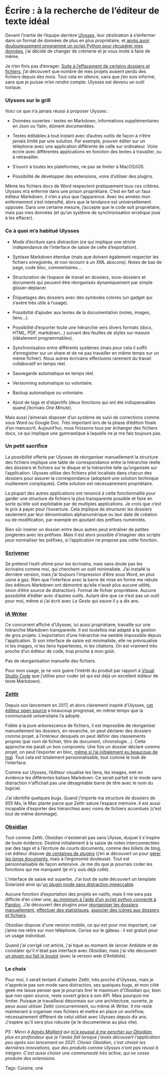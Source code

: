 # Écrire : à la recherche de l&#8217;éditeur de texte idéal

Devant l’inertie de l’équipe derrière [Ulysses](https://ulysses.app/), leur obstination à s’enfermer dans un format de données de plus en plus propriétaire, et [après avoir douloureusement programmé un script Python pour récupérer mes données](https://github.com/tcrouzet/ulysses-tools), j’ai décidé de changer de crèmerie et je vous invite à faire de même.

Je n’en finis pas d’enrager. [Suite à l’effacement de certains dossiers et fichiers](https://tcrouzet.com/2023/12/25/pris-en-otage-par-ulysses-app/), j’ai découvert que nombre de mes projets avaient perdu des fichiers depuis des mois. Tout cela en silence, sans que j’en sois informé, sans que je puisse m’en rendre compte. Ulysses est devenu un outil toxique.

### Ulysses sur le grill

Voici ce que n’a jamais réussi à proposer Ulysses :

- Données ouvertes : textes en Markdown, informations supplémentaires en Json ou Yalm, dûment documentées.

- Textes éditables à tout instant avec d’autres outils de façon à n’être jamais limité par une solution. Par exemple, pouvoir éditer sur un téléphone avec une application différente de celle sur ordinateur. Voire écrire avec différentes applications en fonction des textes à travailler, ou à retravailler.

- S’ouvrir à toutes les plateformes, ne pas se limiter à MacOS/iOS.

- Possibilité de développer des extensions, voire d’utiliser des plugins.

Même les fichiers docx de Word respectent pratiquement tous ces critères. Ulysses m’a enfermé dans une prison propriétaire. C’est en fait un faux éditeur Markdown, il n’en a plus que l’apparence. Avec les années mon enfermement s’est intensifié, alors que la tendance est universellement opposée. Dans une certaine mesure, j’accepte que le code soit propriétaire, mais pas mes données (et qu’un système de synchronisation erratique joue à les effacer).

### Ce à quoi m’a habitué Ulysses

- Mode d’écriture sans distraction (ce qui implique une stricte indépendance de l’interface de saisie de celle d’exportation).

- Syntaxe Markdown étendue (mais que doivent également respecter les fichiers enregistrés, et non recourir à un XML abscons). Notes de bas de page, code bloc, commentaires…

- Structuration de l’espace de travail en dossiers, sous-dossiers et documents qui peuvent être réorganisés dynamiquement par simple glisser-déplacer.

- Étiquetages des dossiers avec des symboles colorés (un gadget qui s’avère très utile à l’usage).

- Possibilité d’ajouter aux textes de la documentation (notes, images, liens…).

- Possibilité d’exporter toute une hiérarchie vers divers formats (docx, HTML, PDF, markdown…) suivant des feuilles de styles sur mesure (idéalement programmables).

- Synchronisation entre différents systèmes (mais pour cela il suffit d’enregistrer sur un share et de ne pas travailler en même temps sur un même fichier). Nous autres écrivains effectuons rarement du travail collaboratif en temps réel.

- Sauvegarde automatique en temps réel.

- Versionning automatique ou volontaire.

- Backup automatique ou volontaire.

- Ajout de tags et d’objectifs (deux fonctions qui ont été indispensables quand j’écrivais *One Minute*).

Mais aussi j’aimerais disposer d’un système de suivi de corrections comme sous Word ou Google Doc. Très important lors de la phase d’édition finale d’un manuscrit. Aujourd’hui, nous finissons tous par échanger des fichiers docx, ce qui implique une gymnastique à laquelle ne je me fais toujours pas.

### Un petit sacrifice

La possibilité offerte par Ulysses de réorganiser manuellement la structure des fichiers implique une table de correspondance entre la hiérarchie réelle des dossiers et fichiers sur le disque et la hiérarchie telle qu’organisée sur l’application. Ulysses utilise des fichiers plist localisés dans chacun des dossiers pour assurer la correspondance (adoptant une solution technique inutilement compliquée). Cette solution est nécessairement propriétaire.

La plupart des autres applications ont renoncé à cette fonctionnalité pour garder une structure de fichiers la plus transparente possible et faire en sorte qu’elle soit exploitable par de multiples applications. Je crois que c’est le prix à payer pour l’ouverture. Cela implique de structurer les dossiers seulement par leur dénomination alphanumérique ou leur date de création ou de modification, par exemple en ajoutant des préfixes numérotés.

Bien sûr insérer un dossier entre deux autres peut entraîner de petites jongleries avec les préfixes. Mais il est alors possible d’imaginer des scripts pour normaliser les préfixes, si l’application ne propose pas cette fonction.

### [Scrivener](https://www.literatureandlatte.com/scrivener/overview)

Se prétend l’outil ultime pour les écrivains, mais sans doute pas les écrivains comme moi, qui cherchent un outil minimaliste. J’ai installé la dernière version, mais j’ai toujours l’impression d’être sous Word, en plus usine à gaz. Rien que l’interface avec la barre de mise en forme me rebute (les éditeurs Markdown ont démontré qu’elle n’avait plus aucune utilité, sinon d’être source de distraction). Format de fichier propriétaire. Aucune possibilité d’éditer avec d’autres outils. Autant dire que ce n’est pas un outil pour moi, même si j’ai écrit avec *Le Geste qui sauve* il y a dix ans.

### [iA Writer](https://ia.net/writer)

Ce concurrent affiché d’Ulysses, lui aussi propriétaire, travaille sur une hiérarchie Markdown transparente. Il est toutefois mal adapté à la gestion de gros projets. L’exportation d’une hiérarchie me semble impossible depuis l'application. Si son interface de saisie est minimaliste, elle ne prévisualise ni les images, ni les liens hypertextes, ni les citations. On est vraiment très proche d’un éditeur de code, trop proche à mon goût.

Pas de réorganisation manuelle des fichiers.

Pour mon usage, je ne vois guère l’intérêt du produit par rapport à [Visual Studio Code](https://code.visualstudio.com/) que j’utilise pour coder (et qui est déjà un excellent éditeur de texte Markdown).

### [Zettlr](https://www.zettlr.com/)

Depuis son lancement en 2017, et alors clairement inspiré d’Ulysses, [cet éditeur open source](https://github.com/Zettlr) a beaucoup progressé, en même temps que la communauté universitaire l’a adopté.

Fidèle à la pure arborescence de fichiers, il est impossible de réorganiser manuellement les dossiers, en revanche, on peut déclarer des dossiers comme projet, à l’intérieur desquels on peut définir des classements propres (par nom de fichier, titre de document, chronologie…). Cette approche me paraît un bon compromis. Une fois un dossier déclaré comme projet, on peut l’exporter en bloc, [même si j’ai initialement eu beaucoup de mal](https://docs.zettlr.com/en/advanced/projects/). Tout cela est totalement personnalisable, tout comme le look de l’interface.

Comme sur Ulysses, l’éditeur visualise les liens, les images, met en évidence les différentes balises Markdown. Ce serait parfait si le mode sans distraction n'affichait pas une désagréable barre de titre avec le nom du logiciel.

J’ai identifié quelques bugs. Quand j’importe ma structure de dossiers de 655 Mo, le Mac plante parce que Zettlr sature l’espace mémoire. Il est aussi incapable d’exporter des hiérarchies avec noms de fichiers accentués (c’est tout de même dommage).

### [Obsidian](https://obsidian.md/)

Tout comme Zettlr, Obsidian n'existerait pas sans Ulysse, duquel il s'inspire de toute évidence. Destiné initialement à la saisie de notes interconnectées par des tags et à l’écriture de courts documents, comme des billets de blog, cet éditeur dispose [de centaines de plugins](https://obsidian.md/plugins) (j’en ai découvert un pour [gérer les longs documents](https://github.com/kevboh/longform), mais à l’ergonomie douteuse). Tout est personnalisable de façon extensive. Je me dis que je pourrais coder les fonctions qui me manquent (je m'y suis déjà collé).

L’interface de saisie est superbe. J'ai tout de suite découvert un template Solarized ainsi qu'[un plugin mode sans distraction impeccable](https://github.com/cmoskvitin/obsidian-prozen).

Aucune fonction d’exportation des projets en natifs, mais il me sera pas difficile d’en créer une, [au minimum à l’aide d’un script python connecté à Pandoc](https://github.com/SebastianMC/obsidian-custom-sort). J’ai découvert des plugins pour [réorganiser les dossiers manuellement](https://github.com/SebastianMC/obsidian-custom-sort), [effectuer des statistiques](https://github.com/isaaclyman/novel-word-count-obsidian), [associer des icônes aux dossiers et fichiers](https://github.com/FlorianWoelki/obsidian-iconize).

Obsidian dispose d'une version mobile, ce qui est pour moi important, car j’aime me relire sur mon téléphone. Cerise sur le gâteau : il est gratuit pour un usage individuel.

Quand j'ai corrigé cet article, j'ai tiqué au moment de lancer Antidote et de constater qu'il n'était pas interfacé avec Obsidian, mais j'ai vite découvert [un plugin qui fait le boulot](obsidian://show-plugin?id=antidote-grammar-checker-integration) (avec la version web d'Antidote).

### Le choix

Pour moi, il serait tentant d'adopter Zettlr, très proche d'Ulysses, mais je n'apprécie pas son mode sans distraction, ses quelques bugs, et mon côté geek me laisse penser que je pourrais tirer le maximum d'Obsidian qui, bien que non open source, reste ouvert grâce à son API. Mais pourquoi me limiter. Puisque je travaillerai désormais sur une architecture, ouverte, je peux aussi utiliser Zettlr concurremment, ou même iA Writer. Il me reste maintenant à organiser mes fichiers et mettre en place un workflow, nécessairement différent de celui utilisé avec Ulysses depuis dix ans. J'espère qu'il sera plus robuste (je le documenterai au plus vite).

*PS : Merci à [Agnès Maillard](https://framapiaf.org/@Monolecte) qui [m'a poussé à me pencher sur Obsidian](https://mamot.fr/deck/@tcrouzet/111642148084053553), plus en profondeur que je l'avais fait lorsque j'avais découvert l'application peu après son lancement en 2021. Choisir Obsidian, c'est choisir les dernières innovations, que des produits comme Ulysses n'ont pas réussi à intégrer. C'est aussi choisir une communauté très active, qui ne cesse produire des extensions.*

Tags: Cuisine, une